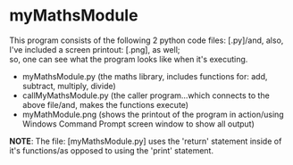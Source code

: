 # myMathsModule

This program consists of the following 2 python code files: [.py]/and, also, I've included a screen printout: [.png], as well;  
so, one can see what the program looks like when it's executing.  

- myMathsModule.py         (the maths library, includes functions for: add, subtract, multiply, divide)
- callMyMathsModule.py     (the caller program...which connects to the above file/and, makes the functions execute)
- myMathModule.png         (shows the printout of the program in action/using Windows Command Prompt screen window to show all output)

**NOTE**: The file: [myMathsModule.py] uses the 'return' statement inside of it's functions/as opposed to using the 'print' statement.


